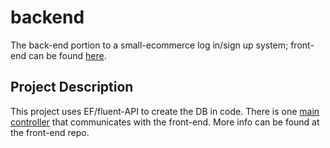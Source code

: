 # backend

The back-end portion to a small-ecommerce log in/sign up system; front-end can be found [here](https://github.com/shahd-s/small-ecom). 

## Project Description

This project uses EF/fluent-API to create the DB in code. There is one [main controller](https://github.com/shahd-s/backend/blob/master/backend/Controllers/TestController.cs) that communicates with the front-end. More info can be found at the front-end repo.
